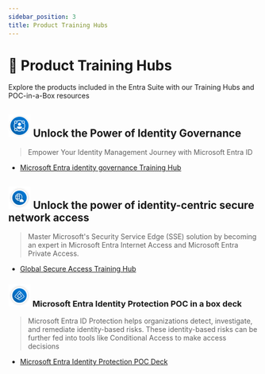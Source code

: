 ```yaml
---
sidebar_position: 3
title: Product Training Hubs
---
```

# 🏫 Product Training Hubs

Explore the products included in the Entra Suite with our Training Hubs and POC-in-a-Box resources

## ![igalogo](../images/IGALogo3.png) Unlock the Power of Identity Governance



> Empower Your Identity Management Journey with Microsoft Entra ID

- [Microsoft Entra identity governance Training Hub](https://aka.ms/entraidgovernancetraining)

## ![sselogo](../images/InternetAccesslogo2.png) Unlock the power of identity-centric secure network access

> Master Microsoft's Security Service Edge (SSE) solution by becoming an expert in Microsoft Entra Internet Access and Microsoft Entra Private Access.

- [Global Secure Access Training Hub](https://aka.ms/GlobalSecureAccessTraining)

### ![idprotectionlogo](../images/Idprotectionlogo2.png) Microsoft Entra Identity Protection POC in a box deck

> Microsoft Entra ID Protection helps organizations detect, investigate, and remediate identity-based risks. These identity-based risks can be further fed into tools like Conditional Access to make access decisions

- [Microsoft Entra Identity Protection POC Deck](./Entra_Suite_Microsoft_Identity_Protection_POC_in_a_Box.pptx)